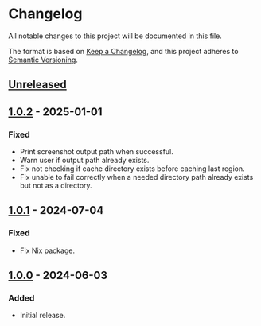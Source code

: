 # Changelog

All notable changes to this project will be documented in this file.

The format is based on [Keep a Changelog](https://keepachangelog.com/en/1.1.0/), and this project
adheres to [Semantic Versioning](https://semver.org/spec/v2.0.0.html).

## [Unreleased]

## [1.0.2] - 2025-01-01

### Fixed

- Print screenshot output path when successful.
- Warn user if output path already exists.
- Fix not checking if cache directory exists before caching last region.
- Fix unable to fail correctly when a needed directory path already exists but not as a directory.

## [1.0.1] - 2024-07-04

### Fixed

- Fix Nix package.

## [1.0.0] - 2024-06-03

### Added

- Initial release.

[Unreleased]: https://github.com/spitulax/gripper/compare/v1.0.2...HEAD
[1.0.2]: https://github.com/spitulax/gripper/compare/v1.0.1...v1.0.2
[1.0.1]: https://github.com/spitulax/gripper/compare/v1.0.0...v1.0.1
[1.0.0]: https://github.com/spitulax/gripper/releases/tag/v1.0.0
